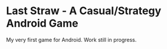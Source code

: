 # Last Straw - A Casual/Strategy Android Game

My very first game for Android. Work still in progress.
